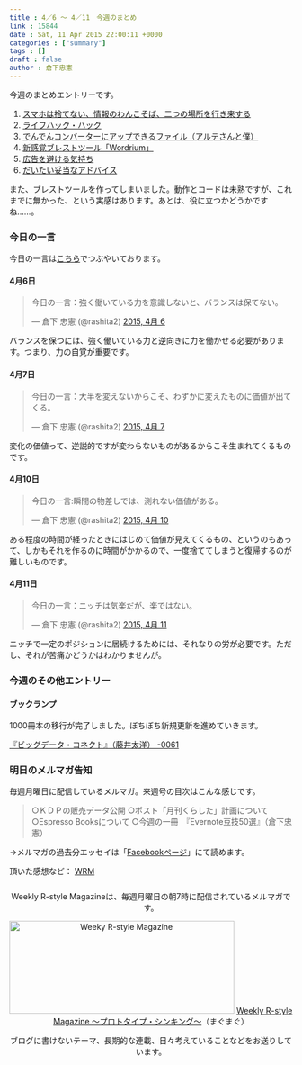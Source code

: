 ```yaml
---
title : 4／6 〜 4／11　今週のまとめ
link : 15844
date : Sat, 11 Apr 2015 22:00:11 +0000
categories : ["summary"]
tags : []
draft : false
author : 倉下忠憲
---
```


今週のまとめエントリーです。
 
<ol>
<li><a href="https://rashita.net/blog/?p=15799" target="_blank">スマホは捨てない、情報のわんこそば、二つの場所を行き来する</a></li>
<li><a href="https://rashita.net/blog/?p=15802" target="_blank">ライフハック・ハック</a></li>
<li><a href="https://rashita.net/blog/?p=15823" target="_blank">でんでんコンバーターにアップできるファイル（アルテさんと僕）</a></li>
<li><a href="https://rashita.net/blog/?p=15832" target="_blank">新感覚ブレストツール「Wordrium」</a></li>
<li><a href="https://rashita.net/blog/?p=15837" target="_blank">広告を避ける気持ち</a></li>
<li><a href="https://rashita.net/blog/?p=15841" target="_blank">だいたい妥当なアドバイス</a></li>
</ol>

また、ブレストツールを作ってしまいました。動作とコードは未熟ですが、これまでに無かった、という実感はあります。あとは、役に立つかどうかですね……。

<h3>今日の一言</h3>
今日の一言は<a href="http://twitter.com/rashita2 ">こちら</a>でつぶやいております。

<h4>4月6日</h4>

<blockquote class="twitter-tweet" lang="ja"><p>今日の一言：強く働いている力を意識しないと、バランスは保てない。</p>&mdash; 倉下 忠憲 (@rashita2) <a href="https://twitter.com/rashita2/status/585066607019364353">2015, 4月 6</a></blockquote> <script async src="//platform.twitter.com/widgets.js" charset="utf-8"></script>

バランスを保つには、強く働いている力と逆向きに力を働かせる必要があります。つまり、力の自覚が重要です。

<h4>4月7日</h4>

<blockquote class="twitter-tweet" lang="ja"><p>今日の一言：大半を変えないからこそ、わずかに変えたものに価値が出てくる。</p>&mdash; 倉下 忠憲 (@rashita2) <a href="https://twitter.com/rashita2/status/585424629218422784">2015, 4月 7</a></blockquote> <script async src="//platform.twitter.com/widgets.js" charset="utf-8"></script>

変化の価値って、逆説的ですが変わらないものがあるからこそ生まれてくるものです。

<h4>4月10日</h4>

<blockquote class="twitter-tweet" lang="ja"><p>今日の一言:瞬間の物差しでは、測れない価値がある。</p>&mdash; 倉下 忠憲 (@rashita2) <a href="https://twitter.com/rashita2/status/586506171713855488">2015, 4月 10</a></blockquote> <script async src="//platform.twitter.com/widgets.js" charset="utf-8"></script>

ある程度の時間が経ったときにはじめて価値が見えてくるもの、というのもあって、しかもそれを作るのに時間がかかるので、一度捨ててしまうと復帰するのが難しいものです。

<h4>4月11日</h4>

<blockquote class="twitter-tweet" lang="ja"><p>今日の一言：ニッチは気楽だが、楽ではない。</p>&mdash; 倉下 忠憲 (@rashita2) <a href="https://twitter.com/rashita2/status/586788630250856448">2015, 4月 11</a></blockquote> <script async src="//platform.twitter.com/widgets.js" charset="utf-8"></script>

ニッチで一定のポジションに居続けるためには、それなりの労が必要です。ただし、それが苦痛かどうかはわかりませんが。

<h3>今週のその他エントリー</h3>

<H4>ブックランプ</H4>

1000冊本の移行が完了しました。ぼちぼち新規更新を進めていきます。

<a href="http://rashita.net/blog3/?p=164" target="_blank">『ビッグデータ・コネクト』（藤井太洋） -0061</a>

<h3>明日のメルマガ告知</h3>
毎週月曜日に配信しているメルマガ。来週号の目次はこんな感じです。
<blockquote>
○ＫＤＰの販売データ公開
○ポスト「月刊くらした」計画について
○Espresso Booksについて
○今週の一冊　『Evernote豆技50選』（倉下忠憲）
</blockquote>
→メルマガの過去分エッセイは「<a href="http://www.facebook.com/home.php#!/rashitaportal">Facebookページ</a>」にて読めます。

頂いた感想など：
<a class="twitter-timeline"  href="https://twitter.com/rashita2/timelines/427262290753097729"  data-widget-id="427265271171010561">WRM</a>
    <script>!function(d,s,id){var js,fjs=d.getElementsByTagName(s)[0],p=/^http:/.test(d.location)?'http':'https';if(!d.getElementById(id)){js=d.createElement(s);js.id=id;js.src=p+"://platform.twitter.com/widgets.js";fjs.parentNode.insertBefore(js,fjs);}}(document,"script","twitter-wjs");</script>


<div style="text-align:center;margin-top:25px;">
Weekly R-style Magazineは、毎週月曜日の朝7時に配信されているメルマガです。

<a href="http://www.mag2.com/m/0001185133.html" target="_blank"><img src="https://rashita.net/blog/wp-content/uploads/2010/09/mmbanner.jpg" alt="Weeky R-style Magazine" width="400" height="165" class="alignnone size-full wp-image-12201" /></a>
<a href="http://www.mag2.com/m/0001185133.html" target="_blank">Weekly R-style Magazine ～プロトタイプ・シンキング～</a>（まぐまぐ）

ブログに書けないテーマ、長期的な連載、日々考えていることなどをお送りしています。
</div> 